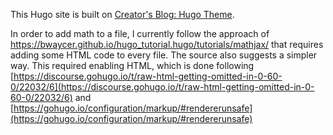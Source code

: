 This Hugo site is built on [Creator's Blog: Hugo Theme](https://github.com/HugoBlox/theme-blog).

In order to add math to a file, I currently follow the approach of https://bwaycer.github.io/hugo_tutorial.hugo/tutorials/mathjax/ that requires adding some HTML code to every file. The source also suggests a simpler way. This required enabling HTML, which is done following [https://discourse.gohugo.io/t/raw-html-getting-omitted-in-0-60-0/22032/6](https://discourse.gohugo.io/t/raw-html-getting-omitted-in-0-60-0/22032/6) and [https://gohugo.io/configuration/markup/#rendererunsafe](https://gohugo.io/configuration/markup/#rendererunsafe)
